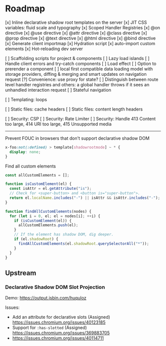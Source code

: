 # Roadmap

[x] Inline declarative shadow root templates on the server
[x] JIT CSS variables: fluid scale and typography
[x] Scoped Handler Registries
[x] @on directive
[x] @use directive
[x] @attr directive
[x] @class directive
[x] @prop directive
[x] @text directive
[x] @html directive
[x] @bind directive
[x] Generate client importmap
[x] Hydration script
[x] auto-import custom elements
[x] Hot-reloading dev server

[ ] Scaffolding scripts for project & components
[ ] Lazy load islands
[ ] Handle client errors and try-catch components
[ ] Load effect
[ ] Option to prerender a component
[ ] local first compatible data loading model with storage providers, diffing & merging and smart updates on navigation request
[?] Convenience: use proxy for state?
[ ] Distinguish between route level handler registries and others: a global handler throws if it sees an unhandled interaction request
[ ] Stateful navigation

[ ] Templating: loops

[ ] Static files: cache headers
[ ] Static files: content length headers

[ ] Security: CSP
[ ] Security: Rate Limiter
[ ] Security: Handle 413 Content too large, 414 URI too large, 415 Unsupported media

---

Prevent FOUC in browsers that don't support declarative shadow DOM

```css
x-foo:not(:defined) > template[shadowrootmode] ~ * {
  display: none;
}
```

Find all custom elements

```js
const allCustomElements = [];

function isCustomElement(el) {
  const isAttr = el.getAttribute("is");
  // Check for <super-button> and <button is="super-button">.
  return el.localName.includes("-") || isAttr && isAttr.includes("-");
}

function findAllCustomElements(nodes) {
  for (let i = 0, el; el = nodes[i]; ++i) {
    if (isCustomElement(el)) {
      allCustomElements.push(el);
    }
    // If the element has shadow DOM, dig deeper.
    if (el.shadowRoot) {
      findAllCustomElements(el.shadowRoot.querySelectorAll("*"));
    }
  }
}
```

## Upstream

### Declarative Shadow DOM Slot Projection

Demo: https://output.jsbin.com/huquloz

Issues:

- Add an attribute for declarative slots (Assigned)
  https://issues.chromium.org/issues/40123185
- Support for `:has-slotted` (Assigned)
  https://issues.chromium.org/issues/369883705
- https://issues.chromium.org/issues/40114711
